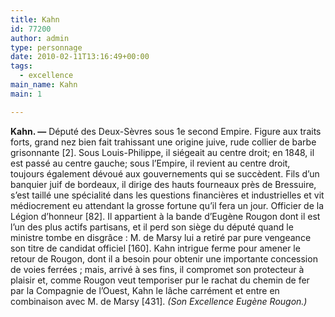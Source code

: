```yaml
---
title: Kahn
id: 77200
author: admin
type: personnage
date: 2010-02-11T13:16:49+00:00
tags:
  - excellence
main_name: Kahn
main: 1

---
```

**Kahn. —** Député des Deux-Sèvres sous 1e second Empire. Figure aux traits forts, grand nez bien fait trahissant une origine juive, rude collier de barbe grisonnante [2]. Sous Louis-Philippe, il siégeait au centre droit; en 1848, il est passé au centre gauche; sous l&rsquo;Empire, il revient au centre droit, toujours également dévoué aux gouvernements qui se succèdent. Fils d&rsquo;un banquier juif de bordeaux, il dirige des hauts fourneaux près de Bressuire, s&rsquo;est taillé une spécialité dans les questions financières et industrielles et vit médiocrement eu attendant la grosse fortune qu&rsquo;il fera un jour. Officier de la Légion d&rsquo;honneur [82]. Il appartient à la bande d&rsquo;Eugène Rougon dont il est l&rsquo;un des plus actifs partisans, et il perd son siège du député quand le ministre tombe en disgrâce : M. de Marsy lui a retiré par pure vengeance son titre de candidat officiel [160]. Kahn intrigue ferme pour amener le retour de Rougon, dont il a besoin pour obtenir une importante concession de voies ferrées ; mais, arrivé à ses fins, il compromet son protecteur à plaisir et, comme Rougon veut temporiser pur le rachat du chemin de fer par la Compagnie de l&rsquo;Ouest, Kahn le lâche carrément et entre en combinaison avec M. de Marsy [431]. _(Son Excellence Eugène Rougon.)_